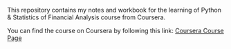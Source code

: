 This repository contains my notes and workbook for the learning of Python & Statistics of Financial Analysis course from Coursera.

You can find the course on Coursera by following this link: [Coursera Course Page](https://www.coursera.org/learn/python-statistics-financial-analysis)
